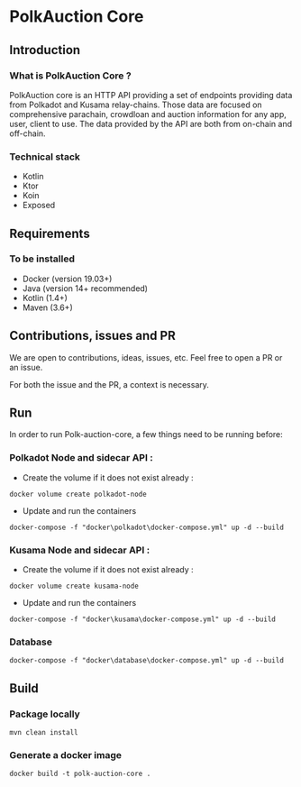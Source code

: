 # PolkAuction Core

## Introduction

### What is PolkAuction Core ?
PolkAuction core is an HTTP API providing a set of endpoints providing data from Polkadot and Kusama relay-chains. Those data are focused on comprehensive parachain, crowdloan and auction information for any app, user, client to use.
The data provided by the API are both from on-chain and off-chain. 

### Technical stack

- Kotlin
- Ktor
- Koin
- Exposed

## Requirements

### To be installed
 - Docker (version 19.03+)
 - Java (version 14+ recommended)
 - Kotlin (1.4+)
 - Maven (3.6+)

## Contributions, issues and PR

We are open to contributions, ideas, issues, etc. Feel free to open a PR or an issue.

For both the issue and the PR, a context is necessary.

## Run

In order to run Polk-auction-core, a few things need to be running before:

### Polkadot Node and sidecar API :

 - Create the volume  if it does not exist already :

`docker volume create polkadot-node`

 - Update and run the containers

`docker-compose -f "docker\polkadot\docker-compose.yml" up -d --build`

### Kusama Node and sidecar API :

 - Create the volume  if it does not exist already :

`docker volume create kusama-node`

 - Update and run the containers

`docker-compose -f "docker\kusama\docker-compose.yml" up -d --build`

### Database

`docker-compose -f "docker\database\docker-compose.yml" up -d --build`

## Build

### Package locally

`mvn clean install`

### Generate a docker image

`docker build -t polk-auction-core .`
